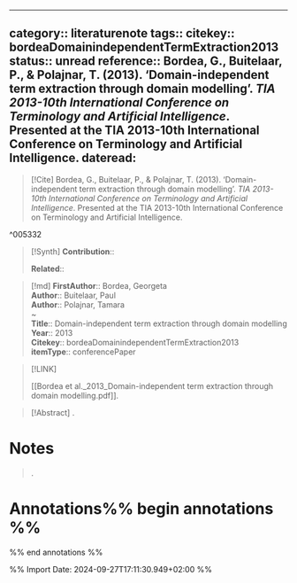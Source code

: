 
---
category:: literaturenote
tags:: 
citekey:: bordeaDomainindependentTermExtraction2013
status:: unread
reference:: Bordea, G., Buitelaar, P., & Polajnar, T. (2013). ‘Domain-independent term extraction through domain modelling’. _TIA 2013-10th International Conference on Terminology and Artificial Intelligence_. Presented at the TIA 2013-10th International Conference on Terminology and Artificial Intelligence.
dateread:
---

> [!Cite]
> Bordea, G., Buitelaar, P., & Polajnar, T. (2013). ‘Domain-independent term extraction through domain modelling’. _TIA 2013-10th International Conference on Terminology and Artificial Intelligence_. Presented at the TIA 2013-10th International Conference on Terminology and Artificial Intelligence.

^005332

>[!Synth]
>**Contribution**:: 
>
>**Related**:: 
>

>[!md]
> **FirstAuthor**:: Bordea, Georgeta  
> **Author**:: Buitelaar, Paul  
> **Author**:: Polajnar, Tamara  
~    
> **Title**:: Domain-independent term extraction through domain modelling  
> **Year**:: 2013   
> **Citekey**:: bordeaDomainindependentTermExtraction2013  
> **itemType**:: conferencePaper    

> [!LINK] 
>
> [[Bordea et al._2013_Domain-independent term extraction through domain modelling.pdf]].

> [!Abstract]
>.
> 
# Notes
>.


# Annotations%% begin annotations %%


%% end annotations %%

%% Import Date: 2024-09-27T17:11:30.949+02:00 %%
